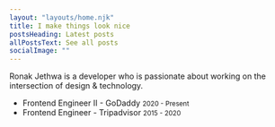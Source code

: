 ```yaml
---
layout: "layouts/home.njk"
title: I make things look nice
postsHeading: Latest posts
allPostsText: See all posts
socialImage: ""
---
```


Ronak Jethwa is a developer who is passionate about working on the intersection of design & technology.

<ul>
    <li>
        Frontend Engineer II - GoDaddy <small>2020 - Present</small>
    </li>
    <li>
        Frontend Engineer - Tripadvisor <small>2015 - 2020</small>
    </li>
</ul>
